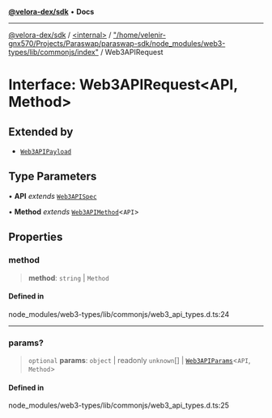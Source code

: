 [**@velora-dex/sdk**](../../../../README.md) • **Docs**

***

[@velora-dex/sdk](../../../../globals.md) / [\<internal\>](../../../README.md) / ["/home/velenir-gnx570/Projects/Paraswap/paraswap-sdk/node\_modules/web3-types/lib/commonjs/index"](../README.md) / Web3APIRequest

# Interface: Web3APIRequest\<API, Method\>

## Extended by

- [`Web3APIPayload`](../../../interfaces/Web3APIPayload.md)

## Type Parameters

• **API** *extends* [`Web3APISpec`](../../../type-aliases/Web3APISpec.md)

• **Method** *extends* [`Web3APIMethod`](../type-aliases/Web3APIMethod.md)\<`API`\>

## Properties

### method

> **method**: `string` \| `Method`

#### Defined in

node\_modules/web3-types/lib/commonjs/web3\_api\_types.d.ts:24

***

### params?

> `optional` **params**: `object` \| readonly `unknown`[] \| [`Web3APIParams`](../type-aliases/Web3APIParams.md)\<`API`, `Method`\>

#### Defined in

node\_modules/web3-types/lib/commonjs/web3\_api\_types.d.ts:25
